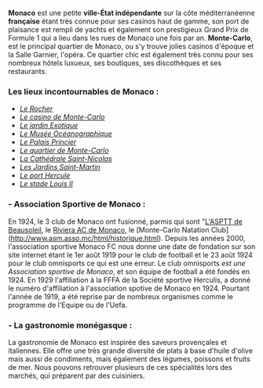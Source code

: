**Monaco** est une petite **ville-État indépendante** sur la côte
méditerranéenne **française** étant très connue pour ses casinos haut de gamme, son
port de plaisance est rempli de yachts et également son prestigieux Grand Prix de
Formule 1 qui a lieu dans les rues de Monaco une fois par an.
**Monte-Carlo**, est le principal quartier de Monaco, ou s'y trouve
jolies casinos d'époque et la Salle Garnier, l'opéra. Ce quartier chic
est également très connu pour ses nombreux hôtels luxueux, ses
boutiques, ses discothèques et ses restaurants.

### Les lieux incontournables de Monaco :

- *[Le Rocher](http://www.monacomania.com/monaco-ville-le-rocher.php)*
- *[Le casino de Monte-Carlo](Casino_de_Monte-Carlo "wikilink")*
- *[Le jardin Exotique](Jardin_exotique_de_Monaco "wikilink")*
- *[Le Musée
    Océanographique](Musée_océanographique_de_Monaco "wikilink")*
- *[Le Palais Princier](Palais_de_Monaco "wikilink")*
- *[Le quartier de Monte-Carlo](Monte-Carlo "wikilien")*
- *[La Cathédrale
    Saint-Nicolas](Cathédrale_Notre-Dame-Immaculée_de_Monaco "wikilink")*
- *[Les Jardins Saint-Martin](Jardins_Saint-Martin "lien wiki")*
- *[Le port Hercule](Port_Hercule "wikilink")*
- *[Le stade Louis II](Stade_Louis-II "wikilink")*

### - Association Sportive de Monaco :

En 1924, le 3 club de Monaco ont fusionné, parmis qui sont "[L'ASPTT
de Beausoleil](ASPTT_Nice "wikilink"), le [Riviera AC de
Monaco](https://monaco-hebdo.com/actualites/sport/riviera-electric-challenge/),
le [Monte-Carlo Natation
Club] (http://www.asm.asso.mc/html/historique.html). Depuis les années
2000, l'association sportive Monaco FC nous donne une date de
fondation sur son site internet étant le 1er août 1919 pour le club de football et le 23 août 1924
pour le club omnisports ce qui est une erreur. Le club omnisports *est
une Association sportive de Monaco*, et son équipe de football a été
fondés en 1924. En 1929 l'affiliation à la FFFA de la Société
sportive Herculis, a donné le numéro d'affiliation à l'association spotive de Monaco en
1924. Pourtant l'année de 1919, a été reprise par de nombreux organismes comme le programme
de l'Equipe ou de l'Uefa.

### - La gastronomie monégasque :

La gastronomie de Monaco est inspirée des saveurs provençales et
italiennes. Elle offre une très grande diversité de plats à base d'huile
d'olive mais aussi de condiments, mais également des légumes, poissons
et fruits de mer. Nous pouvons retrouver plusieurs de ces spécialités
lors des marchés, qui préparent par des cuisiniers.
